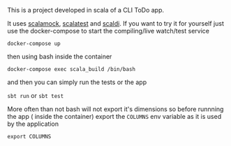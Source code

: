 This is a project developed in scala of a CLI ToDo app. 

It uses [scalamock](scalamock.org), [scalatest](http://www.scalatest.org/)
and [scaldi](scaldi.org). 
If you want to try it for yourself just use the docker-compose to start the compiling/live watch/test  service 

 `docker-compose up`
 
 then using bash inside the container
 
 `docker-compose exec scala_build /bin/bash`
 
 and then you can simply run the tests or the app
 
 `sbt run` or `sbt test`
 
 More often than not bash will not export it's dimensions so before runnning the app ( inside the container) export the `COLUMNS`
 env variable as it is used by the application
 
 `export COLUMNS`
 
 
 
 
